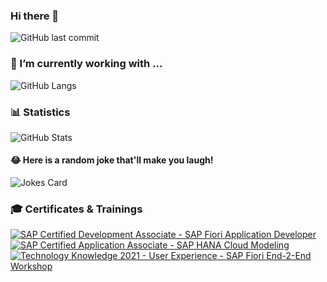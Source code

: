 ### Hi there 👋

![GitHub last commit](https://img.shields.io/github/last-commit/dev-beert-io/dev-beert-io?label=updated)


<!--
**dev-beert-io/dev-beert-io** is a ✨ _special_ ✨ repository because its `README.md` (this file) appears on your GitHub profile.

Here are some ideas to get you started:

- 🔭 I’m currently working on ...
- 🌱 I’m currently learning ...
- 👯 I’m looking to collaborate on ...
- 🤔 I’m looking for help with ...
- 💬 Ask me about ..
- 📫 How to reach me: ...
- 😄 Pronouns: ...
- ⚡ Fun fact: ...
-->

### 🔭 I’m currently working with ...
![GitHub Langs](https://github-readme-stats.vercel.app/api/top-langs/?username=dev-beert-io&layout=compact&theme=blue-green&show_icons=true)


### 📊 Statistics
![GitHub Stats](https://github-readme-stats.vercel.app/api?username=dev-beert-io&show_icons=true&theme=radical)


#### 😂 Here is a random joke that'll make you laugh!
![Jokes Card](https://readme-jokes.vercel.app/api)


### 🎓 Certificates & Trainings
<!--START_SECTION:badges-->

[![SAP Certified Development Associate - SAP Fiori Application Developer](https://images.credly.com/size/110x110/images/c0d964b1-5696-474f-9e43-ca2d3469e043/C_FIORDEV_21.png)](http://www.credly.com/badges/73d61182-d81b-4733-9b78-9f807de245bd "SAP Certified Development Associate - SAP Fiori Application Developer")
[![SAP Certified Application Associate - SAP HANA Cloud Modeling](https://images.credly.com/size/110x110/images/3ca753fc-31b8-4078-8e2c-8781f677334c/image.png)](http://www.credly.com/badges/1d31ecc9-0973-4473-a6b8-2633838cd777 "SAP Certified Application Associate - SAP HANA Cloud Modeling")
[![Technology Knowledge 2021 - User Experience - SAP Fiori End-2-End Workshop](https://images.credly.com/size/110x110/images/c877ccbc-da7e-4f8c-b848-d60288c20939/User_Experience_-_SAP_Fiori_End-2-End_Workshop_2021.png)](http://www.credly.com/badges/a0951c98-3a73-4839-bed3-433db82f2c05 "Technology Knowledge 2021 - User Experience - SAP Fiori End-2-End Workshop")
<!--END_SECTION:badges-->
